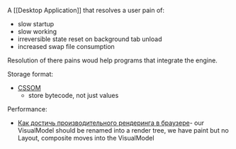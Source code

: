 A [[Desktop Application]] that resolves a user pain of:

- slow startup
- slow working
- irreversible state reset on background tab unload
- increased swap file consumption

Resolution of there pains woud help programs that integrate the engine.

Storage format:
- [CSSOM](https://habr.com/ru/companies/oleg-bunin/articles/660687/)
	- store bytecode, not just values

Performance:
- [Как достичь производительного рендеринга в браузере](https://habr.com/ru/company/oleg-bunin/blog/660687/)- our VisualModel should be renamed into a render tree, we have paint but no Layout, composite moves into the VisualModel